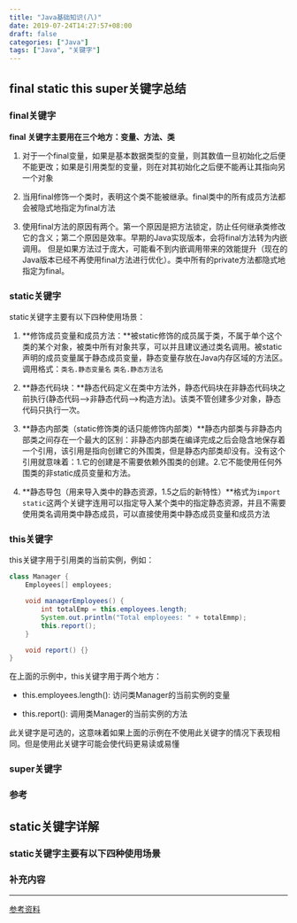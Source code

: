 ```yaml
---
title: "Java基础知识(八)"
date: 2019-07-24T14:27:57+08:00
draft: false
categories: ["Java"]
tags: ["Java", "关键字"]
---
```


## final static this super关键字总结

### final关键字

**final 关键字主要用在三个地方：变量、方法、类**

1. 对于一个final变量，如果是基本数据类型的变量，则其数值一旦初始化之后便不能更改；如果是引用类型的变量，则在对其初始化之后便不能再让其指向另一个对象

2. 当用final修饰一个类时，表明这个类不能被继承。final类中的所有成员方法都会被隐式地指定为final方法

3. 使用final方法的原因有两个。第一个原因是把方法锁定，防止任何继承类修改它的含义；第二个原因是效率。早期的Java实现版本，会将final方法转为内嵌调用。
但是如果方法过于庞大，可能看不到内嵌调用带来的效能提升（现在的Java版本已经不再使用final方法进行优化）。类中所有的private方法都隐式地指定为final。

### static关键字

static关键字主要有以下四种使用场景：

1. **修饰成员变量和成员方法：**被static修饰的成员属于类，不属于单个这个类的某个对象，被类中所有对象共享，可以并且建议通过类名调用。被static声明的成员变量属于静态成员变量，静态变量存放在Java内存区域的方法区。调用格式：`类名.静态变量名`  `类名.静态方法名`

2. **静态代码块：**静态代码定义在类中方法外，静态代码块在非静态代码块之前执行(静态代码-->非静态代码-->构造方法)。该类不管创建多少对象，静态代码只执行一次。

3. **静态内部类（static修饰类的话只能修饰内部类）**静态内部类与非静态内部类之间存在一个最大的区别：非静态内部类在编译完成之后会隐含地保存着一个引用，该引用是指向创建它的外围类，但是静态内部类却没有。没有这个引用就意味着：1.它的创建是不需要依赖外围类的创建。2.它不能使用任何外围类的非static成员变量和方法。

4. **静态导包（用来导入类中的静态资源，1.5之后的新特性）**格式为`import static`这两个关键字连用可以指定导入某个类中的指定静态资源，并且不需要使用类名调用类中静态成员，可以直接使用类中静态成员变量和成员方法

### this关键字

this关键字用于引用类的当前实例，例如：

```java
class Manager {
    Employees[] employees;

    void managerEmployees() {
        int totalEmp = this.employees.length;
        System.out.println("Total employees: " + totalEmmp);
        this.report();
    }

    void report() {}
}
```

在上面的示例中，this关键字用于两个地方：

* this.employees.length(): 访问类Manager的当前实例的变量

* this.report(): 调用类Manager的当前实例的方法

此关键字是可选的，这意味着如果上面的示例在不使用此关键字的情况下表现相同。但是使用此关键字可能会使代码更易读或易懂

### super关键字

### 参考


## static关键字详解

### static关键字主要有以下四种使用场景

### 补充内容


---
[参考资料](https://gitee.com/SnailClimb/JavaGuide/blob/master/docs/java/Basis/final%E3%80%81static%E3%80%81this%E3%80%81super.md#)

